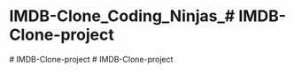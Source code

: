 # IMDB-Clone_Coding_Ninjas_#   I M D B - C l o n e - p r o j e c t  
 #   I M D B - C l o n e - p r o j e c t  
 #   I M D B - C l o n e - p r o j e c t  
 